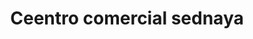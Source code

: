 ---
title: "Ceentro comercial sednaya"
url: /lecheria/ceentro-comercial-sednaya/
shop: Einkaufszentrum
---